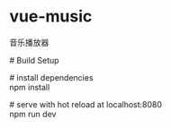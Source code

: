 # vue-music

  音乐播放器

\# Build Setup

\# install dependencies  
npm install

\# serve with hot reload at localhost:8080  
npm run dev

